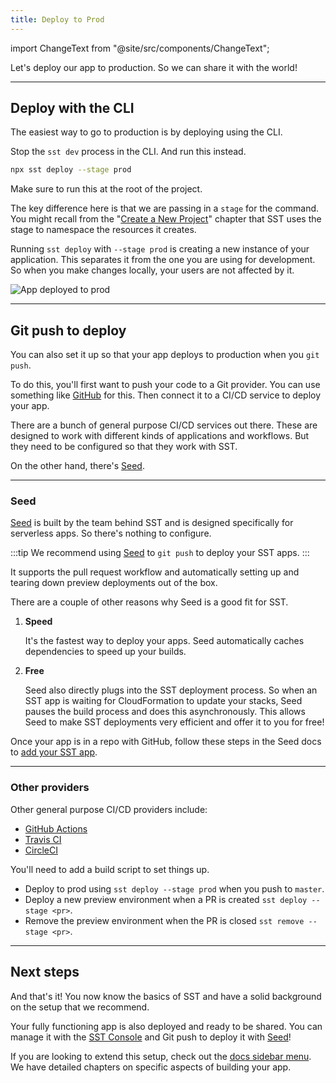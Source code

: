 ```yaml
---
title: Deploy to Prod
---
```


import ChangeText from "@site/src/components/ChangeText";

Let's deploy our app to production. So we can share it with the world!

---

## Deploy with the CLI

The easiest way to go to production is by deploying using the CLI.

<ChangeText>

Stop the `sst dev` process in the CLI. And run this instead.

</ChangeText>

```bash
npx sst deploy --stage prod
```

Make sure to run this at the root of the project.

The key difference here is that we are passing in a `stage` for the command. You might recall from the "[Create a New Project](create-a-new-project.md#start-live-lambda-dev)" chapter that SST uses the stage to namespace the resources it creates.

Running `sst deploy` with `--stage prod` is creating a new instance of your application. This separates it from the one you are using for development. So when you make changes locally, your users are not affected by it.

![App deployed to prod](/img/deploy-to-prod/app-deployed-to-prod.png)

---
<!--

## Manage in prod

After your app is deployed to prod, you can use the [SST Console](../console.md) to manage it as well.

Run the following from the root of the project.

```bash
npx sst console --stage prod
```

This will start up the SST Console and connect it to the given `stage`.

The Console won't have the **Local** tab as the functions are not running locally anymore. Instead, you can view the CloudWatch logs for your functions.

---
-->

## Git push to deploy

You can also set it up so that your app deploys to production when you `git push`.

To do this, you'll first want to push your code to a Git provider. You can use something like [GitHub](https://github.com) for this. Then connect it to a CI/CD service to deploy your app.

There are a bunch of general purpose CI/CD services out there. These are designed to work with different kinds of applications and workflows. But they need to be configured so that they work with SST.

On the other hand, there's [Seed](https://seed.run).

---

### Seed

[Seed](https://seed.run) is built by the team behind SST and is designed specifically for serverless apps. So there's nothing to configure.

:::tip
We recommend using [Seed](https://seed.run) to `git push` to deploy your SST apps.
:::

It supports the pull request workflow and automatically setting up and tearing down preview deployments out of the box.

There are a couple of other reasons why Seed is a good fit for SST.

1. **Speed**

   It's the fastest way to deploy your apps. Seed automatically caches dependencies to speed up your builds.

2. **Free**

   Seed also directly plugs into the SST deployment process. So when an SST app is waiting for CloudFormation to update your stacks, Seed pauses the build process and does this asynchronously. This allows Seed to make SST deployments very efficient and offer it to you for free!

Once your app is in a repo with GitHub, follow these steps in the Seed docs to [add your SST app](https://seed.run/docs/adding-a-cdk-app).

---

### Other providers

Other general purpose CI/CD providers include:

- [GitHub Actions](https://github.com/features/actions)
- [Travis CI](https://www.travis-ci.com)
- [CircleCI](https://circleci.com)

You'll need to add a build script to set things up.

- Deploy to prod using `sst deploy --stage prod` when you push to `master`.
- Deploy a new preview environment when a PR is created `sst deploy --stage <pr>`.
- Remove the preview environment when the PR is closed `sst remove --stage <pr>`.

---

## Next steps

And that's it! You now know the basics of SST and have a solid background on the setup that we recommend.

Your fully functioning app is also deployed and ready to be shared. You can manage it with the [SST Console](../console.md) and Git push to deploy it with [Seed](https://seed.run)!

If you are looking to extend this setup, check out the [docs sidebar menu](/). We have detailed chapters on specific aspects of building your app.
